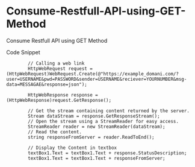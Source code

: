 # Consume-Restfull-API-using-GET-Method
Consume Restfull API using GET Method

Code Snippet 

            // Calling a web link
            HttpWebRequest request = (HttpWebRequest)WebRequest.Create(@"https://example_domani.com/?user=USERNAME&pwd=PASSWORD&sender=USERNAME&reciever=YOURNUMBER&msg-data=MESSAGAE&response=json");
            
            HttpWebResponse response = (HttpWebResponse)request.GetResponse();
            
            // Get the stream containing content returned by the server.
            Stream dataStream = response.GetResponseStream();
            // Open the stream using a StreamReader for easy access.
            StreamReader reader = new StreamReader(dataStream);
            // Read the content.
            string responseFromServer = reader.ReadToEnd();

            // Display the Content in textbox
            textBox1.Text = textBox1.Text + response.StatusDescription;
            textBox1.Text = textBox1.Text + responseFromServer;

